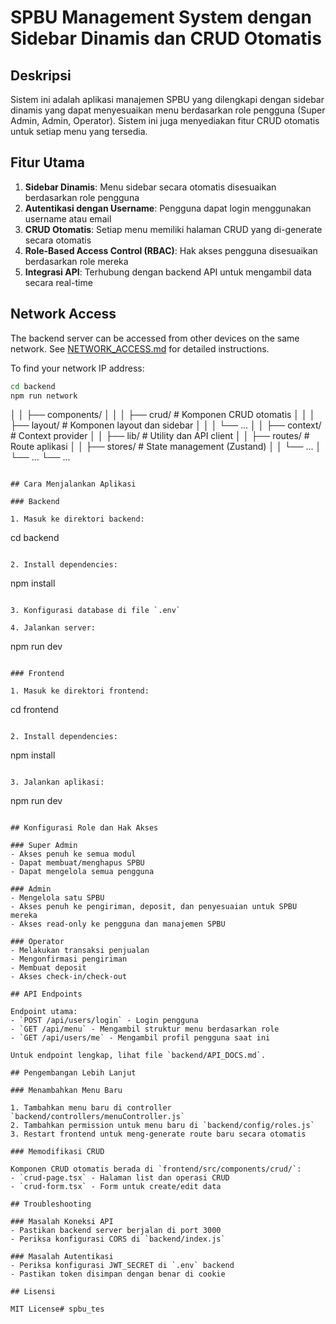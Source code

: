 # SPBU Management System dengan Sidebar Dinamis dan CRUD Otomatis

## Deskripsi

Sistem ini adalah aplikasi manajemen SPBU yang dilengkapi dengan sidebar dinamis yang dapat menyesuaikan menu berdasarkan role pengguna (Super Admin, Admin, Operator). Sistem ini juga menyediakan fitur CRUD otomatis untuk setiap menu yang tersedia.

## Fitur Utama

1. **Sidebar Dinamis**: Menu sidebar secara otomatis disesuaikan berdasarkan role pengguna
2. **Autentikasi dengan Username**: Pengguna dapat login menggunakan username atau email
3. **CRUD Otomatis**: Setiap menu memiliki halaman CRUD yang di-generate secara otomatis
4. **Role-Based Access Control (RBAC)**: Hak akses pengguna disesuaikan berdasarkan role mereka
5. **Integrasi API**: Terhubung dengan backend API untuk mengambil data secara real-time

## Network Access

The backend server can be accessed from other devices on the same network. See [NETWORK_ACCESS.md](NETWORK_ACCESS.md) for detailed instructions.

To find your network IP address:
```bash
cd backend
npm run network
```
│   │   ├── components/
│   │   │   ├── crud/           # Komponen CRUD otomatis
│   │   │   ├── layout/         # Komponen layout dan sidebar
│   │   │   └── ...
│   │   ├── context/            # Context provider
│   │   ├── lib/                # Utility dan API client
│   │   ├── routes/             # Route aplikasi
│   │   ├── stores/             # State management (Zustand)
│   │   └── ...
│   └── ...
└── ...
```

## Cara Menjalankan Aplikasi

### Backend

1. Masuk ke direktori backend:
   ```
   cd backend
   ```

2. Install dependencies:
   ```
   npm install
   ```

3. Konfigurasi database di file `.env`

4. Jalankan server:
   ```
   npm run dev
   ```

### Frontend

1. Masuk ke direktori frontend:
   ```
   cd frontend
   ```

2. Install dependencies:
   ```
   npm install
   ```

3. Jalankan aplikasi:
   ```
   npm run dev
   ```

## Konfigurasi Role dan Hak Akses

### Super Admin
- Akses penuh ke semua modul
- Dapat membuat/menghapus SPBU
- Dapat mengelola semua pengguna

### Admin
- Mengelola satu SPBU
- Akses penuh ke pengiriman, deposit, dan penyesuaian untuk SPBU mereka
- Akses read-only ke pengguna dan manajemen SPBU

### Operator
- Melakukan transaksi penjualan
- Mengonfirmasi pengiriman
- Membuat deposit
- Akses check-in/check-out

## API Endpoints

Endpoint utama:
- `POST /api/users/login` - Login pengguna
- `GET /api/menu` - Mengambil struktur menu berdasarkan role
- `GET /api/users/me` - Mengambil profil pengguna saat ini

Untuk endpoint lengkap, lihat file `backend/API_DOCS.md`.

## Pengembangan Lebih Lanjut

### Menambahkan Menu Baru

1. Tambahkan menu baru di controller `backend/controllers/menuController.js`
2. Tambahkan permission untuk menu baru di `backend/config/roles.js`
3. Restart frontend untuk meng-generate route baru secara otomatis

### Memodifikasi CRUD

Komponen CRUD otomatis berada di `frontend/src/components/crud/`:
- `crud-page.tsx` - Halaman list dan operasi CRUD
- `crud-form.tsx` - Form untuk create/edit data

## Troubleshooting

### Masalah Koneksi API
- Pastikan backend server berjalan di port 3000
- Periksa konfigurasi CORS di `backend/index.js`

### Masalah Autentikasi
- Periksa konfigurasi JWT_SECRET di `.env` backend
- Pastikan token disimpan dengan benar di cookie

## Lisensi

MIT License#   s p b u _ t e s  
 